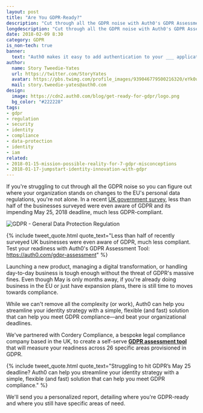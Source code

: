 ```yaml
---
layout: post
title: "Are You GDPR-Ready?"
description: "Cut through all the GDPR noise with Auth0's GDPR Assessment Tool that will measure your readiness across 26 specific areas governed by GDPR."
longdescription: "Cut through all the GDPR noise with Auth0's GDPR Assessment Tool. Created with the help of legal compliance company Cordery Compliance, this tool will help you discover your percent of readiness across 26 specific areas provisioned in GDPR."
date: 2018-02-09 8:30
category: GDPR
is_non-tech: true
banner:
  text: "Auth0 makes it easy to add authentication to your ___ application."
author:     
  name: Story Tweedie-Yates
  url: https://twitter.com/StoryYates
  avatar: https://pbs.twimg.com/profile_images/939046779500216320/eYk0uf-3_400x400.jpg
  mail: story.tweedie-yates@auth0.com
design:
  image: https://cdn2.auth0.com/blog/get-ready-for-gdpr/logo.png
  bg_color: "#222228"
tags:
- gdpr
- regulation
- security
- identity
- compliance
- data-protection
- identity
- iam
related:
- 2018-01-15-mission-possible-reality-for-7-gdpr-misconceptions
- 2018-01-17-jumpstart-identity-innovation-with-gdpr
---
```


If you're struggling to cut through all the GDPR noise so you can figure out where your organization stands on changes to the EU's personal data regulations, you're not alone. In a recent [UK government survey](https://www.gov.uk/government/statistics/cyber-security-breaches-survey-2018-preparations-for-the-new-data-protection-act), less than half of the businesses surveyed were even aware of GDPR and its impending May 25, 2018 deadline, much less GDPR-compliant.

![GDPR - General Data Protection Regulation](https://cdn2.auth0.com/blog/get-ready-for-gdpr/gdpr-flag.png)

{% include tweet_quote.html quote_text="Less than half of recently surveyed UK businesses were even aware of GDPR, much less compliant. Test your readiness with Auth0's GDPR Assessment Tool: https://auth0.com/gdpr-assessment" %}

Launching a new product, managing a digital transformation, or handling day-to-day business is tough enough without the threat of GDPR's massive fines. Even though May is only months away, if you're already doing business in the EU or just have expansion plans, there is still time to moves towards compliance.

While we can't remove all the complexity (or work), Auth0 can help you streamline your identity strategy with a simple, flexible (and fast) solution that can help you meet GDPR compliance—and beat your organizational deadlines.

We've partnered with Cordery Compliance, a bespoke legal compliance company based in the UK, to create a self-serve **[GDPR assessment tool](https://auth0.com/gdpr-assessment/)** that will measure your readiness across 26 specific areas provisioned in GDPR.

{% include tweet_quote.html quote_text="Struggling to hit GDPR’s May 25 deadline? Auth0 can help you streamline your identity strategy with a simple, flexible (and fast) solution that can help you meet GDPR compliance." %}

We'll send you a personalized report, detailing where you're GDPR-ready and where you still have specific areas of need.
